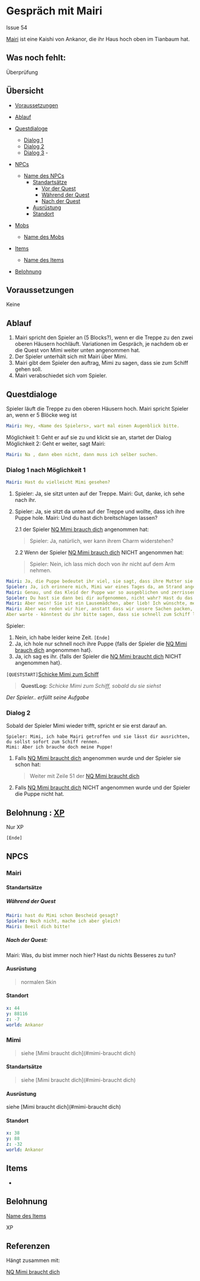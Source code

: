 # Gespräch mit Mairi

Issue 54

[Mairi](#mairi) ist eine Kaishi von Ankanor, die ihr Haus hoch oben im Tianbaum hat. 


## Was noch fehlt:

Überprüfung


## Übersicht 

- [Voraussetzungen](#voraussetzungen)
- [Ablauf](#ablauf)
- [Questdialoge](#questdialoge)
   - [Dialog 1](#dialog-1)
   - [Dialog 2](#dialog-2) 
   - [Dialog 3](#dialog-3)  - 
- [NPCs](#npcs)
     - [Name des NPCs](#name-des-npcs)
         - [Standartsätze](#standartsaetze)
            - [Vor der Quest](#vor-der-quest)
            - [Während der Quest](#waehrend-der-quest)
            - [Nach der Quest](#nach-der-quest)
         - [Ausrüstung](#ausruestung)
         - [Standort](#standort)
       
-  [Mobs](#mobs)
    - [Name des Mobs](#name-des-mobs)
    
-  [Items](#items)
    - [Name des Items](#name-des-items)
   
- [Belohnung](#belohnung)
         


## Voraussetzungen

Keine


## Ablauf

1. Mairi spricht den Spieler an (5 Blocks?), wenn er die Treppe zu den zwei oberen Häusern hochläuft. 
   Variationen im Gespräch, je nachdem ob er die Quest von Mimi weiter unten angenommen hat.
2. Der Spieler unterhält sich mit Mairi über Mimi.
3. Mairi gibt dem Spieler den auftrag, Mimi zu sagen, dass sie zum Schiff gehen soll.  
4. Mairi verabschiedet sich vom Spieler.



## Questdialoge

Spieler läuft die Treppe zu den oberen Häusern hoch. Mairi spricht Spieler an, wenn er 5 Blöcke weg ist



```yml
Mairi: Hey, <Name des Spielers>, wart mal einen Augenblick bitte.
```
Möglichkeit 1:  Geht er auf sie zu und klickt sie an, startet der Dialog
Möglichkeit 2: Geht er weiter, sagt Mairi:
```yml
Mairi: Na , dann eben nicht, dann muss ich selber suchen. 
```
### **Dialog 1**   nach Möglichkeit 1

```yml
Mairi: Hast du vielleicht Mimi gesehen?
```
1. Spieler: Ja, sie sitzt unten auf der Treppe. 
   Mairi: Gut, danke, ich sehe nach ihr.

2.  Spieler: Ja, sie sitzt da unten auf der Treppe und wollte, dass ich ihre Puppe hole.
Mairi: Und du hast dich breitschlagen lassen?

      2.1 der Spieler [NQ Mimi brauch dich](#6-mimi-braucht-dich) angenommen hat:

     > Spieler: Ja, natürlich, wer kann ihrem Charm widerstehen?

     2.2 Wenn der Spieler [NQ Mimi brauch dich](#6-mimi-braucht-dich) NICHT angenommen hat:

     > Spieler: Nein, ich lass mich doch von ihr nicht auf dem Arm nehmen. 

```yml
Mairi: Ja, die Puppe bedeutet ihr viel, sie sagt, dass ihre Mutter sie gemacht hat und dass sie das Einzige ist, das sie noch von ihr hat.
Spieler: Ja, ich erinnere mich, Mimi war eines Tages da, am Strand angespült, in einem kleinen Boot, das unmöglich die ganze Strecke über das Meer geschafft haben kann. Mit nichts dabei außer einigen Kiakeksen und einen großen, leeren  Schlauch Wasser. Und ihrer Puppe. 
Mairi: Genau, und das Kleid der Puppe war so ausgeblichen und zerrissen wie ihr eigenes. Es war nicht mehr möglich, daraus einige Rückschlüsse auf ihre Herkunft zu ziehen. Sie selbst konnte es uns auch nicht sagen, sie war ja noch klein, vielleicht drei Jahre alt. 
Spieler: Du hast sie dann bei dir aufgenommen, nicht wahr? Hast du das nicht schon bereut, so ein Frechdachs wie sie ist?
Mairi: Aber nein! Sie ist ein Lausemädchen, aber lieb! Ich wünschte, meine eigenen Kinder würden so folgen wie sie!
Mairi: Aber was reden wir hier, anstatt dass wir unsere Sachen packen, Agnatus Schergen sind auf dem Weg hierher und wir trödeln rum! Schnell, lass uns unsre letzten Sachen erledigen!
Aber warte - könntest du ihr bitte sagen, dass sie schnell zum Schiff laufen soll?
```
Spieler:

1. Nein, ich habe leider keine Zeit. `[Ende]`
2. Ja, ich hole nur schnell noch ihre Puppe {falls der Spieler die [NQ Mimi brauch dich](#6-mimi-braucht-dich) angenommen hat}.
3. Ja, ich sag es ihr.  {falls der Spieler die [NQ Mimi braucht dich](#6-mimi-braucht-dich) NICHT angenommen hat}.

`[QUESTSTART]`[Schicke Mimi zum Schiff](#schicke-mimi-zum-schiff)

> **QuestLog:** *Schicke Mimi zum Schiff, sobald du sie siehst*

*Der Spieler.. erfüllt seine Aufgabe* 

### **Dialog 2**  

Sobald der Spieler Mimi wieder trifft, spricht er sie erst darauf an. 
```Yml
Spieler: Mimi, ich habe Mairi getroffen und sie lässt dir ausrichten, du sollst sofort zum Schiff rennen. 
Mimi: Aber ich brauche doch meine Puppe!
```
1. Falls [NQ Mimi braucht dich](#6-mimi-braucht-dich) angenommen wurde und der Spieler sie schon hat:
   

    > Weiter mit Zeile 51 der [NQ Mimi braucht dich](#6-mimi-braucht-dich) 

2. Falls [NQ Mimi braucht dich](#6-mimi-braucht-dich) NICHT angenommen wurde und der Spieler die Puppe nicht hat.


## Belohnung : [XP](#xp)

Nur XP

`[Ende]` 


## NPCS

### Mairi

#### Standartsätze

##### Während der Quest
```yml
Mairi: hast du Mimi schon Bescheid gesagt?
Spieler: Noch nicht, mache ich aber gleich!
Mairi: Beeil dich bitte!
```
##### Nach der Quest:

Mairi: Was, du bist immer noch hier? Hast du nichts Besseres zu tun?

#### Ausrüstung

  > normalen Skin

#### Standort

```yml
x: 44
y: 88116
z: -7
world: Ankanor
``` 


### Mimi

> siehe [Mimi braucht dich](#mimi-braucht dich)

#### Standartsätze

   > siehe [Mimi braucht dich](#mimi-braucht dich)


#### Ausrüstung

   siehe [Mimi braucht dich](#mimi-braucht dich)

#### Standort

```yml
x: 38
y: 88
z: -32
world: Ankanor
``` 


## Items

 - 


## Belohnung

[Name des Items](##name-des-items)

XP



## Referenzen

Hängt zusammen mit:  

[NQ Mimi braucht dich](#6-mimi-braucht-dich)
























          





